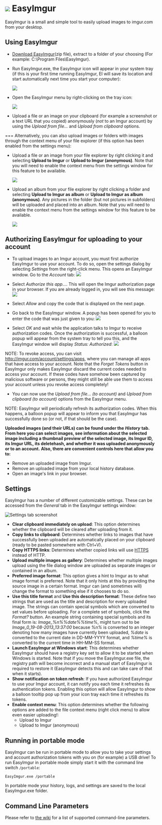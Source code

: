 ![](http://i.imgur.com/ZbNpyDX.png) EasyImgur
=========

EasyImgur is a small and simple tool to easily upload images to imgur.com from your desktop.


Using EasyImgur
---

- [Download EasyImgur](https://github.com/Rycul/EasyImgur/releases)(zip file), extract to a folder of your choosing (For example: C:\Program Files\EasyImgur\).

- Run EasyImgur.exe, the EasyImgur icon will appear in your system tray (if this is your first time running EasyImgur, EI will save its location and start automatically next time you start your computer):

    ![](http://i.imgur.com/3UL7hBe.png)

- Open the EasyImgur menu by right-clicking on the tray icon:

    ![](http://i.imgur.com/vmGPAlO.png)

- Upload a file or an image on your clipboard (for example a screenshot or a text URL that you copied) anonymously (*not* to an Imgur account) by using the *Upload from file...* and *Upload from clipboard* options.

===
Alternatively, you can also upload images or folders with images through the context menu of your file explorer (if this option has been enabled from the settings menu):

- Upload a file or an image from your file explorer by right clicking it and selecting **Upload to Imgur** or **Upload to Imgur (anonymous)**. Note that you will need to enable the context menu from the settings window for this feature to be available.

    ![](http://i.imgur.com/IWx0XWs.png)

- Upload an album from your file explorer by right clicking a folder and selecting **Upload to Imgur as album** or **Upload to Imgur as album (anonymous)**. Any pictures in the folder (but not pictures in subfolders) will be uploaded and placed into an album. Note that you will need to enable the context menu from the settings window for this feature to be available.

    ![](http://i.imgur.com/rKfBjYx.png)

Authorizing EasyImgur for uploading to your account
---

- To upload images to an Imgur account, you must first authorize EasyImgur to use your account. To do so, open the settings dialog by selecting *Settings* from the right-click menu. This opens an EasyImgur window. Go to the *Account* tab:
    ![](http://i.imgur.com/i34VILO.png)

- Select *Authorize this app...*. This will open the Imgur authorization page in your browser. If you are already logged in, you will see this message:
    ![](http://i.imgur.com/zdcWcp0.png)

- Select *Allow* and copy the code that is displayed on the next page.

- Go back to the EasyImgur window. A popup has been opened for you to enter the code that was just given to you:
    ![](http://i.imgur.com/wdxlEPC.png)

- Select *OK* and wait while the application talks to Imgur to receive authorization codes. Once the authorization is successful, a balloon popup will appear from the system tray to tell you this, and the EasyImgur window will display *Status: Authorized*:
    ![](http://i.imgur.com/U11116k.png)

NOTE: To revoke access, you can visit http://imgur.com/account/settings/apps, where you can manage all apps that have access to your account. Note that the *Forget Tokens* button in EasyImgur only makes EasyImgur discard the current codes needed to access your account. If these codes have somehow been captured by malicious software or persons, they might still be able use them to access your account unless you revoke access completely!

- You can now use the *Upload from file... (to account)* and *Upload from clipboard (to account)* options from the EasyImgur menu.

NOTE: EasyImgur will periodically refresh its authorization codes. When this happens, a balloon popup will appear to inform you that EasyImgur has successfully done so (or not, if that should be the case).

**Uploaded images (and their URLs) can be found under the** ***History*** **tab. From here you can select images, see information about the selected image including a thumbnail preview of the selected image, its Imgur ID, its Imgur URL, its deletehash, and whether it was uploaded anonymously or to an account.**
**Also, there are convenient controls here that allow you to:**
  - Remove an uploaded image from Imgur.
  - Remove an uploaded image from your local history database.
  - Open an image's link in your browser.

Settings
---

EasyImgur has a number of different customizable settings. These can be accessed from the *General* tab in the EasyImgur settings window:

![Settings tab screenshot](http://i.imgur.com/ssvIAZl.png)

- **Clear clipboard immediately on upload**: This option determines whether the clipboard will be cleared after uploading from it.
- **Copy links to clipboard**: Determines whether links to images that have successfully been uploaded are automatically placed on your clipboard (ready to be pasted somewhere with Ctrl+V).
- **Copy HTTPS links**: Determines whether copied links will use [HTTPS](http://en.wikipedia.org/wiki/HTTPS) instead of HTTP.
- **Upload multiple images as gallery**: Determines whether multiple images upload using the file dialog window are uploaded as separate images or contained in an album.
- **Preferred image format**: This option gives a hint to Imgur as to what image format is preferred. Note that it only hints at this by providing the source image in a certain format. Imgur can (and sometimes will) change the format to something else if it chooses to do so.
- **Use this title format** and **Use this description format**: These define two strings that are used as the title and description for every uploaded image. The strings can contain special symbols which are converted to set values before uploading. For a complete set of symbols, click the *Format?* button. An example string containing special symbols and its final form is: *Image_%n%_%date%_%time%*, might turn out to be *Image_0_19-08-2013_13:37:00* because *%n%* is converted to an integer denoting how many images have currently been uploaded, *%date* is converted to the current date in DD-MM-YYYY format, and *%time%* is converted to the current time in HH-MM-SS format.
- **Launch EasyImgur at Windows start**: This determines whether EasyImgur should have a registry key set to allow it to be started when Windows is started. Note that if you move the EasyImgur.exe file, the registry path will become incorrect and a manual start of EasyImgur is required to restore it (EasyImgur detects this and can take care of that when it starts).
- **Show notification on token refresh**: If you have authorized EasyImgur to use your Imgur account, it can notify you each time it refreshes its authentication tokens. Enabling this option will allow EasyImgur to show a balloon tooltip pop up from your icon tray each time it refreshes its tokens.
- **Enable context menu**: This option determines whether the following options are added to the file context menu (right click menu) to allow even easier uploading!:
    - Upload to Imgur
    - Upload to Imgur (anonymous)
	
Running in portable mode
---

EasyImgur can be run in portable mode to allow you to take your settings and account authorization tokens with you on (for example) a USB drive! To run EasyImgur in portable mode simply start it with the command line switch `/portable`:

`EasyImgur.exe /portable`

In portable mode your history, logs, and settings are saved to the local EasyImgur.exe folder.

Command Line Parameters
---

Please refer to [the wiki](https://github.com/bkeiren/EasyImgur/wiki/Command-Line-Parameters) for a list of supported command-line parameters.
